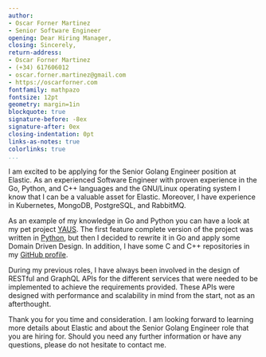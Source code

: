 ```yaml
---
author:
- Oscar Forner Martinez
- Senior Software Engineer
opening: Dear Hiring Manager,
closing: Sincerely,
return-address: 
- Oscar Forner Martinez
- (+34) 617606012
- oscar.forner.martinez@gmail.com
- https://oscarforner.com
fontfamily: mathpazo
fontsize: 12pt
geometry: margin=1in
blockquote: true
signature-before: -8ex
signature-after: 0ex
closing-indentation: 0pt
links-as-notes: true
colorlinks: true
...
```


I am excited to be applying for the Senior Golang Engineer position at Elastic. As an experienced Software Engineer with proven experience in the Go, Python, and C++ languages and the GNU/Linux operating system I know that I can be a valuable asset for Elastic. Moreover, I have experience in Kubernetes, MongoDB, PostgreSQL, and RabbitMQ.

As an example of my knowledge in Go and Python you can have a look at my pet project [YAUS](https://yaus.dev). The first feature complete version of the project was written in [Python](https://github.com/maitesin/yaus/tree/e938b0d218849f50df7ab5a4a46923faf235762b), but then I decided to rewrite it in Go and apply some Domain Driven Design. In addition, I have some C and C++ repositories in my [GitHub profile](https://github.com/maitesin). 

During my previous roles, I have always been involved in the design of RESTful and GraphQL APIs for the different services that were needed to be implemented to achieve the requirements provided. These APIs were designed with performance and scalability in mind from the start, not as an afterthought.

Thank you for you time and consideration. I am looking forward to learning more details about Elastic and about the Senior Golang Engineer role that you are hiring for. Should you need any further information or have any questions, please do not hesitate to contact me.
